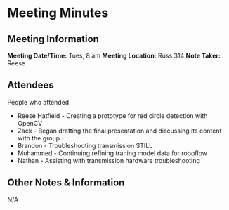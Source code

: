 # Meeting Minutes
## Meeting Information
**Meeting Date/Time:** Tues, 8 am
**Meeting Location:** Russ 314
**Note Taker:** Reese

## Attendees
People who attended:
- Reese Hatfield - Creating a prototype for red circle detection with OpenCV
- Zack - Began drafting the final presentation and discussing its content with the group
- Brandon - Troubleshooting transmission STILL
- Muhammed - Continuing refining traning model data for roboflow
- Nathan - Assisting with transmission hardware troubleshooting

## Other Notes & Information
N/A
